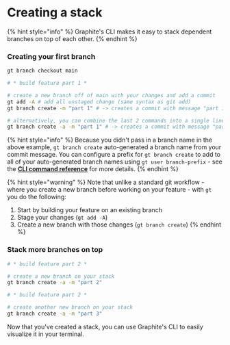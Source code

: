 # Creating a stack

{% hint style="info" %}
Graphite's CLI makes it easy to stack dependent branches on top of each other.
{% endhint %}

### Creating your first branch

```bash
gt branch checkout main

# * build feature part 1 *

# create a new branch off of main with your changes and add a commit
gt add -A # add all unstaged change (same syntax as git add)
gt branch create -m "part 1" # -> creates a commit with message "part 1" on a branch named "part_1" (inferred from your branch name) 

# alternatively, you can combine the last 2 commands into a single line:
gt branch create -a -m "part 1" # -> creates a commit with message "part 1" on a branch named "part_1" 
```

{% hint style="info" %}
Because you didn't pass in a branch name in the above example, `gt branch create` auto-generated a branch name from your commit message.  You can configure a prefix for `gt branch create` to add to all of your auto-generated branch names using `gt user branch-prefix` - see the [**CLI command reference**](cli-command-reference.md#user) for more details.
{% endhint %}

{% hint style="warning" %}
Note that unlike a standard git workflow - where you create a new branch before working on your feature - with `gt` you do the following:

1. Start by building your feature on an existing branch
2. Stage your changes (`gt add -A`)
3. Create a new branch with those changes (`gt branch create`)
{% endhint %}

### Stack more branches on top

```bash
# * build feature part 2 *

# create a new branch on your stack
gt branch create -a -m "part 2"

# * build feature part 2 *

# create another new branch on your stack
gt branch create -a -m "part 3"
```

Now that you've created a stack, you can use Graphite's CLI to easily visualize it in your terminal.
